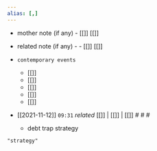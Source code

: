 ```yaml
---
alias: [,]
---
```

- mother note (if any)
		- [[]] [[]]
- related note (if any) -
		- [[]] [[]]
- `contemporary events`
	- [[]]
	- [[]]
	- [[]]
	- [[]]
	- [[]]

- [[2021-11-12]]  `09:31` _related_ [[]] | [[]] | [[]] # # #
	- debt trap strategy

```query
"strategy"
```